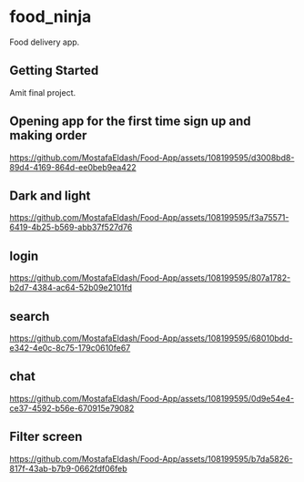 # food_ninja

Food delivery app.

## Getting Started

Amit final project.

## Opening app for the first time sign up and making order
https://github.com/MostafaEldash/Food-App/assets/108199595/d3008bd8-89d4-4169-864d-ee0beb9ea422
## Dark and light
https://github.com/MostafaEldash/Food-App/assets/108199595/f3a75571-6419-4b25-b569-abb37f527d76
## login
https://github.com/MostafaEldash/Food-App/assets/108199595/807a1782-b2d7-4384-ac64-52b09e2101fd
## search
https://github.com/MostafaEldash/Food-App/assets/108199595/68010bdd-e342-4e0c-8c75-179c0610fe67
## chat 
https://github.com/MostafaEldash/Food-App/assets/108199595/0d9e54e4-ce37-4592-b56e-670915e79082
## Filter screen
https://github.com/MostafaEldash/Food-App/assets/108199595/b7da5826-817f-43ab-b7b9-0662fdf06feb

